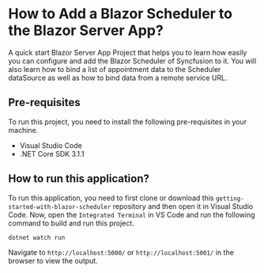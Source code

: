 # How to Add a Blazor Scheduler to the Blazor Server App?
A quick start Blazor Server App Project that helps you to learn how easily you can configure and add the Blazor Scheduler of Syncfusion to it. You will also learn how to bind a list of appointment data to the Scheduler dataSource as well as how to bind data from a remote service URL.

## Pre-requisites
To run this project, you need to install the following pre-requisites in your machine.
* Visual Studio Code
* .NET Core SDK 3.1.1

## How to run this application?
To run this application, you need to first clone or download this `getting-started-with-blazor-scheduler` repository and then open it in  Visual Studio Code. Now, open the `Integrated Terminal` in VS Code and run the following command to build and run this project.

```
dotnet watch run
```
Navigate to `http://localhost:5000/` or `http://localhost:5001/` in the browser to view the output.
